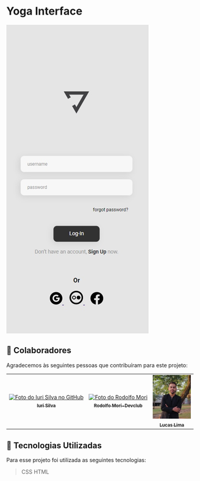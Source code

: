 # Yoga Interface

<img src="./assets/README.jpg" alt="yoga-interface">


## 🤝 Colaboradores

Agradecemos às seguintes pessoas que contribuíram para este projeto:

<table>
  <tr>
    <td align="center">
      <a href="#">
        <img src="https://avatars3.githubusercontent.com/u/31936044" width="120px;" alt="Foto do Iuri Silva no GitHub"/><br>
        <sub>
          <b>Iuri Silva</b>
        </sub>
      </a>
    </td>
    <td align="center">
      <a href="#">
        <img src="https://avatars.githubusercontent.com/u/47903440?v=4" width="120px;" alt="Foto do Rodolfo Mori"/><br>
        <sub>
          <b>Rodolfo Mori-Devclub</b>
        </sub>
      </a>
    </td>
    <td align="center">
      <a href="#">
        <img src="./assets/picture-profile.jpg" width="100px;" alt="Foto do Lucas Lima"/><br>
        <sub>
          <b>Lucas Lima</b>
        </sub>
      </a>
    </td>
  </tr>
</table>

## 💼 Tecnologias Utilizadas

Para esse projeto foi utilizada as seguintes tecnologias:

>CSS
>HTML



